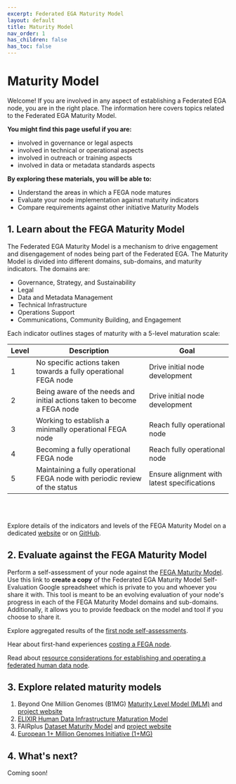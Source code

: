 ```yaml
---
excerpt: Federated EGA Maturity Model
layout: default
title: Maturity Model
nav_order: 1 
has_children: false
has_toc: false
---
```

# Maturity Model

Welcome! If you are involved in any aspect of establishing a Federated EGA node, you are in the right place. The information here covers topics related to the Federated EGA Maturity Model.

**You might find this page useful if you are:**
- involved in governance or legal aspects
- involved in technical or operational aspects
- involved in outreach or training aspects
- involved in data or metadata standards aspects

**By exploring these materials, you will be able to:**
- Understand the areas in which a FEGA node matures
- Evaluate your node implementation against maturity indicators
- Compare requirements against other initiative Maturity Models

## 1. Learn about the FEGA Maturity Model

The Federated EGA Maturity Model is a mechanism to drive engagement and disengagement of nodes being part of the Federated EGA. The Maturity Model is divided into different domains, sub-domains, and maturity indicators. The domains are:
- Governance, Strategy, and Sustainability
- Legal
- Data and Metadata Management
- Technical Infrastructure
- Operations Support
- Communications, Community Building, and Engagement

Each indicator outlines stages of maturity with a 5-level maturation scale:

| Level | Description | Goal |
| --- | --- | --- |
| 1 | No specific actions taken towards a fully operational FEGA node | Drive initial node development |
| 2 | Being aware of the needs and initial actions taken to become a FEGA node | Drive initial node development |
| 3 | Working to establish a minimally operational FEGA node | Reach fully operational node |
| 4 | Becoming a fully operational FEGA node | Reach fully operational node |
| 5 | Maintaining a fully operational FEGA node with periodic review of the status | Ensure alignment with latest specifications |

<br/><br/>

Explore details of the indicators and levels of the FEGA Maturity Model on a dedicated <a href="https://inab.github.io/fega-mm/" target="_blank">website</a> or on <a href="https://github.com/inab/fega-mm" target="_blank">GitHub</a>.
  
## 2. Evaluate against the FEGA Maturity Model

Perform a self-assessment of your node against the <a href="https://docs.google.com/spreadsheets/d/1WgvwwANlRh_OPAy8RY53xfzopFMwstG08zcg3LOTyZQ/copy" target="_blank">FEGA Maturity Model</a>. Use this link to **create a copy** of the Federated EGA Maturity Model Self-Evaluation Google spreadsheet which is private to you and whoever you share it with. This tool is meant to be an evolving evaluation of your node's progress in each of the FEGA Maturity Model domains and sub-domains. Additionally, it allows you to provide feedback on the model and tool if you choose to share it.

Explore aggregated results of the <a href="https://docs.google.com/presentation/d/1asFVR4a-luoh7jdQJcp3A2RP0-druX1LaXPk-r7FVsY/edit#slide=id.g121731fd043_2_86" target="_blank">first node self-assessments</a>.

Hear about first-hand experiences <a href="https://drive.google.com/file/d/1XjPH3sI69Hqcz7fXO1B_ThWYTayien8l/view?usp=sharing" target="_blank">costing a FEGA node</a>.

Read about <a href="https://doi.org/10.7490/f1000research.1118967.1" target="_blank">resource considerations for establishing and operating a federated human data node</a>.

## 3. Explore related maturity models

1. Beyond One Million Genomes (B1MG) <a href="https://zenodo.org/record/6587561#.YtB4huzMLt0" target="_blank">Maturity Level Model (MLM)</a> and <a href="https://b1mg-project.eu/" target="_blank">project website</a>
1. <a href="https://elixir-europe.github.io/human-data-maturity-model/" target="_blank">ELIXIR Human Data Infrastructure Maturation Model</a>
1. FAIRplus <a href="https://fairplus.github.io/Data-Maturity/" target="_blank">Dataset Maturity Model</a> and <a href="https://faircookbook.elixir-europe.org/content/recipes/maturity.html" target="_blank">project website</a>
1. <a href="https://digital-strategy.ec.europa.eu/en/policies/1-million-genomes#:~:text=The%20'1%2B%20Million%20Genomes',healthcare%20and%20health%20policy%20making." target="_blank">European 1+ Million Genomes Initiative (1+MG)</a>

## 4. What's next?

Coming soon!
